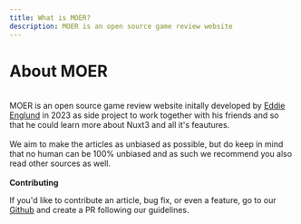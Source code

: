 ```yaml
---
title: What is MOER?
description: MOER is an open source game review website
---
```

# About MOER
\
MOER is an open source game review website initally developed by [Eddie Englund](https://github.com/eddie-englund) in 2023 as side project to work together with his friends and so that he could learn more about Nuxt3 and all it's feautures.
\
\
We aim to make the articles as unbiased as possible, but do keep in mind that no human can be 100% unbiased and as such we recommend you also read other sources as well.
\
\
**Contributing**

If you'd like to contribute an article, bug fix, or even a feature, go to our [Github](https://github.com/eddie-englund/moer) and create a PR following our guidelines.
